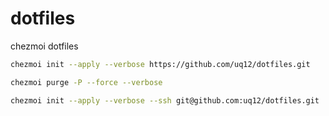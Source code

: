 # dotfiles
chezmoi dotfiles

```sh
chezmoi init --apply --verbose https://github.com/uq12/dotfiles.git
```

```sh
chezmoi purge -P --force --verbose
```


```sh
chezmoi init --apply --verbose --ssh git@github.com:uq12/dotfiles.git
```

